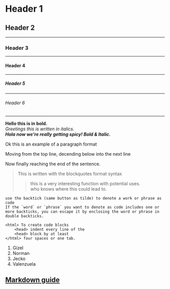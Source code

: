 # **Header 1**

## Header 2
---
### Header 3
---
#### Header 4
---
##### Header 5
---
###### Header 6
---

**Hello this is in bold.** <br>
*Greetings this is written in italics.* <br>
***Hola now we're really getting spicy! Bold & Italic.***

<p>Ok this is an example of a paragraph format</p>
<p>Moving from the top line, decending below into the next line</p>
<p>Now finally reaching the end of the sentence.</p>

>This is written with the blockquotes format syntax <br>
>>this is a very interesting function with potential uses.<br>
>>who knows where this could lead to.

`use the backtick (same button as tilde) to denote a work or phrase as code`<br>
``If the `word` or `phrase` you want to denote as code includes one or more backticks, you can escape it by enclosing the word or phrase in double backticks.``<br>

    <html> To create code blocks
        <head> indent every line of the
        <head> block by at least
    </html> four spaces or one tab.


1. Gizel
2. Norman
3. Jecko
4. Valenzuela

<!-- That's totally gnarly dude -->

## [Markdown guide](https://www.markdownguide.org/basic-syntax/)